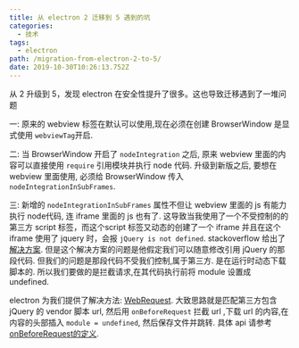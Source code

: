 ```yaml
---
title: 从 electron 2 迁移到 5 遇到的坑
categories:
  - 技术
tags: 
  - electron
path: /migration-from-electron-2-to-5/
date: 2019-10-30T10:26:13.752Z
---
```



从 2 升级到 5，发现 electron 在安全性提升了很多。这也导致迁移遇到了一堆问题

一: 原来的 webview 标签在默认可以使用,现在必须在创建 BrowserWindow 是显式使用 `webviewTag`开启.

二: 当 BrowserWindow 开启了 `nodeIntegration` 之后, 原来 webview 里面的内容可以直接使用 `require` 引用模块并执行 node 代码. 升级到新版之后, 要想在webview 里面使用, 必须给 BrowserWindow 传入 `nodeIntegrationInSubFrames`.

三: 新增的 `nodeIntegrationInSubFrames` 属性不但让 webview 里面的 js 有能力执行 node代码, 连 iframe 里面的 js 也有了. 这导致当我使用了一个不受控制的的第三方 script 标签，而这个script 标签又动态的创建了一个 iframe 并且在这个 iframe 使用了 jquery 时，会报 `jQuery is not defined`. stackoverflow 给出了[解决方案](https://stackoverflow.com/questions/32621988/electron-jquery-is-not-defined). 但是这个解决方案的问题是他假定我们可以随意修改引用 jQuery 的那段代码. 但我们的问题是那段代码不受我们控制,属于第三方. 是在运行时动态下载脚本的. 所以我们要做的是拦截请求,在其代码执行前将 module 设置成 undefined.

electron 为我们提供了解决方法: [WebRequest](https://electronjs.org/docs/api/web-request). 大致思路就是匹配第三方包含 jQuery 的 vendor 脚本 url, 然后用 `onBeforeRequest` 拦截 url ,下载 url 的内容,在内容的头部插入 `module = undefined`, 然后保存文件并跳转. 具体 api 请参考 [onBeforeRequest的定义](https://electronjs.org/docs/api/web-request#webrequestonbeforerequestfilter-listener).
